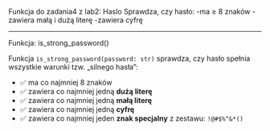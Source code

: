  Funkcja do zadania4 z lab2: Haslo
Sprawdza, czy hasło:
-ma ≥ 8 znaków
-zawiera małą i dużą literę
-zawiera cyfrę

---

 Funkcja: is_strong_password()

Funkcja `is_strong_password(password: str)` sprawdza, czy hasło spełnia wszystkie warunki tzw. „silnego hasła”:

- ✅ ma co najmniej 8 znaków
- ✅ zawiera co najmniej jedną **dużą literę**
- ✅ zawiera co najmniej jedną **małą literę**
- ✅ zawiera co najmniej jedną **cyfrę**
- ✅ zawiera co najmniej jeden **znak specjalny** z zestawu: `!@#$%^&*()`

